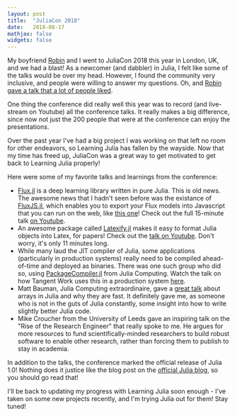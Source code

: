 ```yaml
---
layout: post
title:  "JuliaCon 2018"
date:   2018-08-17
mathjax: false
widgets: false
---
```


My boyfriend [Robin](http://robindeits.com/) and I went to JuliaCon 2018 this year in London, UK, and we had a blast! As a newcomer (and dabbler) in Julia, I felt like some of the talks would be over my head. However, I found the community very inclusive, and people were willing to answer my questions. Oh, and [Robin gave a talk that a lot of people liked](https://www.youtube.com/watch?v=dmWQtI3DFFo).

<!--more-->

One thing the conference did really well this year was to record (and live-stream on Youtube) all the conference talks. It really makes a big difference, since now not just the 200 people that were at the conference can enjoy the presentations.

Over the past year I've had a big project I was working on that left no room for other endeavors, so Learning Julia has fallen by the wayside. Now that my time has freed up, JuliaCon was a great way to get motivated to get back to Learning Julia properly!

Here were some of my favorite talks and learnings from the conference:

* [Flux.jl](https://github.com/FluxML/Flux.jl) is a deep learning library written in pure Julia. This is old news. The awesome news that I hadn't seen before was the existance of [FluxJS.jl](https://github.com/FluxML/FluxJS.jl), which enables you to export your Flux models into Javascript that you can run on the web, like [this one](http://fluxjs-demos.gotfork.net/fmnist-mlp)! Check out the full 15-minute talk [on Youtube](https://www.youtube.com/watch?v=ZmvC-G4U0WM&t=0s&list=PLP8iPy9hna6Qsq5_-zrg0NTwqDSDYtfQB&index=45).
* An awesome package called [Latexify.jl](https://github.com/korsbo/Latexify.jl) makes it easy to format Julia objects into Latex, for papers! Check out the [talk on Youtube](https://www.youtube.com/watch?v=wpV0Nz-93Hk&t=0s&list=PLP8iPy9hna6Qsq5_-zrg0NTwqDSDYtfQB&index=42). Don't worry, it's only 11 minutes long.
* While many laud the JIT compiler of Julia, some applications (particularly in production systems) really need to be compiled ahead-of-time and deployed as binaries. There was one such group who did so, using [PackageCompiler.jl](https://github.com/JuliaLang/PackageCompiler.jl) from Julia Computing. Watch the talk on how Tangent Work uses this in a production system [here](https://www.youtube.com/watch?v=YCgtEXaoS40&t=0s&list=PLP8iPy9hna6Qsq5_-zrg0NTwqDSDYtfQB&index=65).
* Matt Bauman, Julia Computing extraordinaire, gave a [great talk](https://www.youtube.com/watch?v=jS9eouMJf_Y&t=0s&list=PLP8iPy9hna6Qsq5_-zrg0NTwqDSDYtfQB&index=85) about arrays in Julia and why they are fast. It definitely gave me, as someone who is not in the guts of Julia constantly, some insight into how to write slightly better Julia code.
* Mike Croucher from the University of Leeds gave an inspiring talk on the "Rise of the Research Engineer" that really spoke to me. He argues for more resources to fund scientifically-minded researchers to build robust software to enable other research, rather than forcing them to publish to stay in academia.

In addition to the talks, the conference marked the official release of Julia 1.0! Nothing does it justice like the blog post on the [official Julia blog](https://julialang.org/blog/2018/08/one-point-zero), so you should go read that!

I'll be back to updating my progress with Learning Julia soon enough - I've taken on some new projects recently, and I'm trying Julia out for them! Stay tuned!